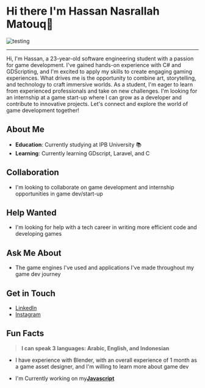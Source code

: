 

**Hi there I'm Hassan Nasrallah Matouq👋**
================
![testing](https://i.kym-cdn.com/photos/images/original/002/693/300/817.jpg)

---
Hi, I'm Hassan, a 23-year-old software engineering student with a passion for game development. I've gained hands-on experience with C# and GDScripting, and I'm excited to apply my skills to create engaging gaming experiences. What drives me is the opportunity to combine art, storytelling, and technology to craft immersive worlds. As a student, I'm eager to learn from experienced professionals and take on new challenges. I'm looking for an internship at a game start-up where I can grow as a developer and contribute to innovative projects. Let's connect and explore the world of game development together!

**About Me**
------------

* **Education**: Currently studying at IPB University 📚
* **Learning**: Currently learning GDscript, Laravel, and C

**Collaboration**
----------------

* I'm looking to collaborate on game development and internship opportunities in game dev/start-up

**Help Wanted**
--------------

* I'm looking for help with a tech career in writing more efficient code and developing games

**Ask Me About**
----------------

* The game engines I've used and applications I've made throughout my game dev journey

**Get in Touch**
----------------

* [LinkedIn](https://www.linkedin.com/in/hassan-nasrallah-matouq-124a771b0/)
* [Instagram](https://www.instagram.com/foryou_tocode)

**Fun Facts**
--------------

> **I can speak 3 languages: Arabic, English, and Indonesian**
* I have experience with Blender, with an overall experience of 1 month as a game asset designer, and I'm willing to learn more about game dev

- I'm Currently working on my[**Javascript**](https://github.com/Code-is-me)
